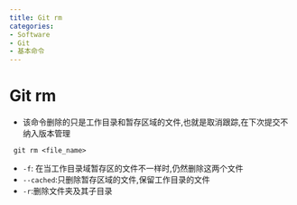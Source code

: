 ```yaml
---
title: Git rm
categories:
- Software
- Git
- 基本命令
---
```

# Git rm

- 该命令删除的只是工作目录和暂存区域的文件,也就是取消跟踪,在下次提交不纳入版本管理

```
 git rm <file_name>
```

- `-f`: 在当工作目录域暂存区的文件不一样时,仍然删除这两个文件
- `--cached`:只删除暂存区域的文件,保留工作目录的文件
- `-r`:删除文件夹及其子目录